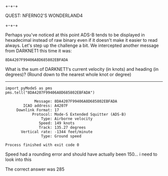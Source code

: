## 

+-+-+

QUEST: NFERNO2'S WONDERLAND4

+-+-+

Perhaps you've noticed at this point ADS-B tends to be displayed in hexadecimal instead of raw binary even if it doesn't make it easier to read always. Let's step up the challenge a bit. We intercepted another message from DARKNET1 this time it was:

`8DA4207F99406A8D685802EBFADA`

What is the sum of DARKNET1's current velocity (in knots) and heading (in degrees)? (Round down to the nearest whole knot or degree)

---

```
import pyModeS as pms  
pms.tell("8DA4207F99406A8D685802EBFADA")
```

```
             Message: 8DA4207F99406A8D685802EBFADA 
        ICAO address: A4207F 
     Downlink Format: 17 
            Protocol: Mode-S Extended Squitter (ADS-B) 
                Type: Airborne velocity 
               Speed: 149 knots
               Track: 135.27 degrees
       Vertical rate: -1344 feet/minute
                Type: Ground speed 

Process finished with exit code 0
```

Speed had a rounding error and should have actually been 150... i need to look into this

The correct answer was 285

